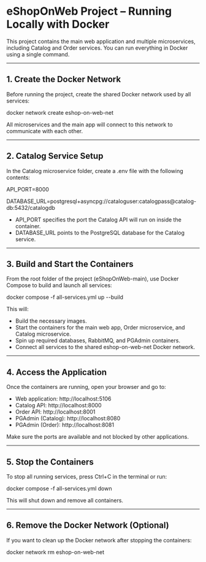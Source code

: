 # eShopOnWeb Project – Running Locally with Docker

This project contains the main web application and multiple microservices, including Catalog and Order services. You can run everything in Docker using a single command.

---

## 1. Create the Docker Network

Before running the project, create the shared Docker network used by all services:

docker network create eshop-on-web-net

All microservices and the main app will connect to this network to communicate with each other.

---

## 2. Catalog Service Setup

In the Catalog microservice folder, create a .env file with the following contents:

API_PORT=8000

DATABASE_URL=postgresql+asyncpg://cataloguser:catalogpass@catalog-db:5432/catalogdb

- API_PORT specifies the port the Catalog API will run on inside the container.
- DATABASE_URL points to the PostgreSQL database for the Catalog service.

---

## 3. Build and Start the Containers

From the root folder of the project (eShopOnWeb-main), use Docker Compose to build and launch all services:

docker compose -f all-services.yml up --build

This will:

- Build the necessary images.
- Start the containers for the main web app, Order microservice, and Catalog microservice.
- Spin up required databases, RabbitMQ, and PGAdmin containers.
- Connect all services to the shared eshop-on-web-net Docker network.

---

## 4. Access the Application

Once the containers are running, open your browser and go to:

- Web application: http://localhost:5106
- Catalog API: http://localhost:8000
- Order API: http://localhost:8001
- PGAdmin (Catalog): http://localhost:8080
- PGAdmin (Order): http://localhost:8081

Make sure the ports are available and not blocked by other applications.

---

## 5. Stop the Containers

To stop all running services, press Ctrl+C in the terminal or run:

docker compose -f all-services.yml down

This will shut down and remove all containers.

---

## 6. Remove the Docker Network (Optional)

If you want to clean up the Docker network after stopping the containers:

docker network rm eshop-on-web-net
